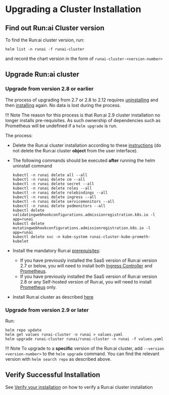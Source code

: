 
# Upgrading a Cluster Installation

## Find out Run:ai Cluster version 

To find the Run:ai cluster version, run:

```
helm list -n runai -f runai-cluster
```

and record the chart version in the form of `runai-cluster-<version-number>`

## Upgrade Run:ai cluster 


### Upgrade from version 2.8 or earlier

The process of upgrading from 2.7 or 2.8 to 2.12 requires [uninstalling](./cluster-delete.md) and then [installing](./cluster-install.md) again. No data is lost during the process. 

!!! Note
    The reason for this process is that Run:ai 2.9 cluster installation no longer installs pre-requisites. As such ownership of dependencies such as Prometheus will be undefined if a `helm upgrade` is run.

The process:

* Delete the Run:ai cluster installation according to these [instructions](cluster-delete.md) (do not delete the Run:ai cluster __object__ from the user interface).
* The following commands should be executed __after__ running the helm uninstall command 
    ```
    kubectl -n runai delete all --all
    kubectl -n runai delete cm --all
    kubectl -n runai delete secret --all
    kubectl -n runai delete roles --all
    kubectl -n runai delete rolebindings --all
    kubectl -n runai delete ingress --all
    kubectl -n runai delete servicemonitors --all
    kubectl -n runai delete podmonitors --all
    kubectl delete validatingwebhookconfigurations.admissionregistration.k8s.io -l app=runai
    kubectl delete mutatingwebhookconfigurations.admissionregistration.k8s.io -l app=runai
    kubectl delete svc -n kube-system runai-cluster-kube-prometh-kubelet
    ``` 
* Install the mandatory Run:ai [prerequisites](cluster-prerequisites.md):
    * If you have previously installed the SaaS version of Run:ai version 2.7 or below, you will need to install both [Ingress Controller](cluster-prerequisites.md#ingress-controller) and [Prometheus](cluster-prerequisites.md#prometheus).
    * If you have previously installed the SaaS version of Run:ai version 2.8 or any Self-hosted version of Run:ai, you will need to install [Prometheus](cluster-prerequisites.md#prometheus) only.


* Install Run:ai cluster as described [here](cluster-install.md)

### Upgrade from version 2.9 or later


Run:

```
helm repo update
helm get values runai-cluster -n runai > values.yaml
helm upgrade runai-cluster runai/runai-cluster -n runai -f values.yaml
```

!!! Note
    To upgrade to a __specific__ version of the Run:ai cluster, add `--version <version-number>` to the `helm upgrade` command. You can find the relevant version with `helm search repo` as described above. 

## Verify Successful Installation

See [Verify your installation](cluster-install.md#verify-your-installation) on how to verify a Run:ai cluster installation



